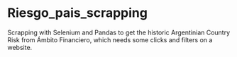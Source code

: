 # Riesgo_pais_scrapping
Scrapping with Selenium and Pandas to get the historic Argentinian Country Risk from Ámbito Financiero, which needs some clicks and filters on  a website.
